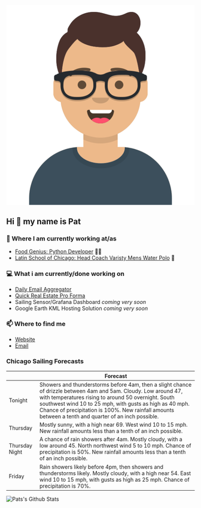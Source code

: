 [![Social banner for p-j-falconer](https://raw.githubusercontent.com/P-J-FALCONER/P-J-FALCONER/master/assets/avataaars.svg)](https://patfalconer.com/)
## Hi :wave: my name is Pat

### 💼 Where I am currently working at/as
- [Food Genius: Python Developer](https://getfoodgenius.com/) 🍔🐍
- [Latin School of Chicago: Head Coach Varisty Mens Water Polo](https://www.latinschool.org/) 🤽


### 💻 What i am currently/done working on
 - [Daily Email Aggregator](https://github.com/P-J-FALCONER/dott_daily_mail)
 - [Quick Real Estate Pro Forma](https://github.com/P-J-FALCONER/henry)
 - Sailing Sensor/Grafana Dashboard *coming very soon*
 - Google Earth KML Hosting Solution *coming very soon*

### 📫 Where to find me
 - [Website](https://patfalconer.com/)
 - [Email](mailto:patrick.j.falconer@gmail.com)


### Chicago Sailing Forecasts
|   | Forecast  |
|---|---|
| Tonight | Showers and thunderstorms before 4am, then a slight chance of drizzle between 4am and 5am. Cloudy. Low around 47, with temperatures rising to around 50 overnight. South southwest wind 10 to 25 mph, with gusts as high as 40 mph. Chance of precipitation is 100%. New rainfall amounts between a tenth and quarter of an inch possible. |
| Thursday | Mostly sunny, with a high near 69. West wind 10 to 15 mph. New rainfall amounts less than a tenth of an inch possible. |
| Thursday Night | A chance of rain showers after 4am. Mostly cloudy, with a low around 45. North northwest wind 5 to 10 mph. Chance of precipitation is 50%. New rainfall amounts less than a tenth of an inch possible. |
| Friday | Rain showers likely before 4pm, then showers and thunderstorms likely. Mostly cloudy, with a high near 54. East wind 10 to 15 mph, with gusts as high as 25 mph. Chance of precipitation is 70%. |

![Pats's Github Stats](https://github-readme-stats.vercel.app/api?username=p-j-falconer&show_icons=true&theme=radical)
